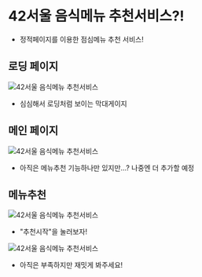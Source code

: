 # 42서울 음식메뉴 추천서비스?!

- 정적페이지를 이용한 점심메뉴 추천 서비스!

## 로딩 페이지

![42서울 음식메뉴 추천서비스](https://user-images.githubusercontent.com/86397600/236345171-b0d7bec1-aedc-4ba1-b59b-bf10f09f955a.png)

- 심심해서 로딩처럼 보이는 막대게이지

## 메인 페이지

![42서울 음식메뉴 추천서비스](https://user-images.githubusercontent.com/86397600/236345090-0b28ab04-9883-4c8a-98d3-881016fc0d55.png)

- 아직은 메뉴추천 기능하나만 있지만...? 나중엔 더 추가할 예정

## 메뉴추천

![42서울 음식메뉴 추천서비스](https://user-images.githubusercontent.com/86397600/236345269-b659bea9-3b55-476e-863f-e0374bc8ff45.png)

- "추천시작"을 눌러보자!

![42서울 음식메뉴 추천서비스](https://user-images.githubusercontent.com/86397600/236345287-c925055f-64c5-45c5-9415-96387c51a6b6.png)

- 아직은 부족하지만 재밋게 봐주세요!
